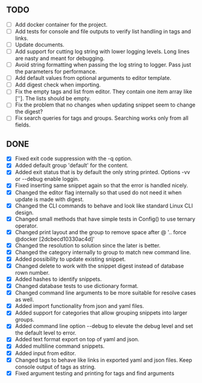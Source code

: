 ## TODO
   - [ ] Add docker container for the project.
   - [ ] Add tests for console and file outputs to verify list handling in tags and links.
   - [ ] Update documents.
   - [ ] Add support for cutting log string with lower logging levels. Long lines are nasty and meant for debugging.
   - [ ] Avoid string formatting when passing the log string to logger. Pass just the parameters for performance.
   - [ ] Add default values from optional arguments to editor template.
   - [ ] Add digest check when importing.
   - [ ] Fix the empty tags and list from editor. They contain one item array like ['']. The lists should be empty.
   - [ ] Fix the problem that no changes when updating snippet seem to change the digest?
   - [ ] Fix search queries for tags and groups. Searching works only from all fields.

## DONE
   - [x] Fixed exit code suppression with the -q option.
   - [x] Added default group 'default' for the content.
   - [x] Added exit status that is by default the only string printed. Options -vv or --debug enable loggin.
   - [x] Fixed inserting same snippet again so that the error is handled nicely.
   - [x] Changed the editor flag internally so that used do not need it when update is made with digest.
   - [x] Changed the CLI commands to behave and look like standard Linux CLI design.
   - [x] Changed small methods that have simple tests in Config() to use ternary operator.
   - [x] Changed print layout and the group to remove space after @ '.. force @docker [2dcbecd10330ac4d]'
   - [x] Changed the resolution to solution since the later is better.
   - [x] Changed the category internally to group to match new command line.
   - [x] Added possibility to update existing snippet.
   - [x] Changed delete to work with the snippet digest instead of database rown number.
   - [x] Added hashes to identify snippets.
   - [x] Changed database tests to use dictionary format.
   - [x] Changed command line arguments to be more suitable for resolve cases as well.
   - [x] Added import functionality from json and yaml files.
   - [x] Added support for categories that allow grouping snippets into larger groups.
   - [x] Added command line option --debug to elevate the debug level and set the default level to error.
   - [x] Added text format export on top of yaml and json.
   - [x] Added multiline command snippets.
   - [x] Added input from editor.
   - [x] Changed tags to behave like links in exported yaml and json files. Keep console output of tags as string.
   - [x] Fixed argument testing and printing for tags and find arguments

